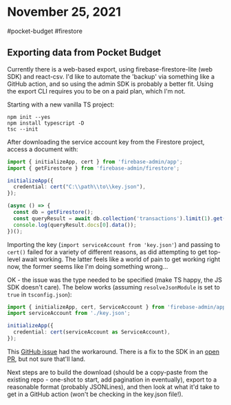# November 25, 2021

#pocket-budget #firestore

## Exporting data from Pocket Budget
Currently there is a web-based export, using firebase-firestore-lite (web SDK) and react-csv.  I'd like to automate the 'backup' via something like a GitHub action, and so using the admin SDK is probably a better fit.  Using the export CLI requires you to be on a paid plan, which I'm not.

Starting with a new vanilla TS project:

```shell
npm init --yes
npm install typescript -D
tsc --init
```

After downloading the service account key from the Firestore project, access a document with:

```typescript
import { initializeApp, cert } from 'firebase-admin/app';
import { getFirestore } from 'firebase-admin/firestore';

initializeApp({
  credential: cert("C:\\path\\to\\key.json"),
});

(async () => {
  const db = getFirestore();
  const queryResult = await db.collection('transactions').limit(1).get();
  console.log(queryResult.docs[0].data());
})();
```

Importing the key (`import serviceAccount from 'key.json'`) and passing to `cert()` failed for a variety of different reasons, as did attempting to get top-level await working.  The latter feels like a world of pain to get working right now, the former seems like I'm doing something wrong...

OK - the issue was the type needed to be specified (make TS happy, the JS SDK doesn't care).  The below works (assuming `resolveJsonModule` is set to `true` in `tsconfig.json`):

```typescript
import { initializeApp, cert, ServiceAccount } from 'firebase-admin/app';
import serviceAccount from './key.json';

initializeApp({
  credential: cert(serviceAccount as ServiceAccount),
});
```

This [GitHub issue](https://github.com/firebase/firebase-admin-node/issues/522) had the workaround.  There is a fix to the SDK in an [open PR](https://github.com/firebase/firebase-admin-node/pull/1110/files), but not sure that'll land.

Next steps are to build the download (should be a copy-paste from the existing repo - one-shot to start, add pagination in eventually), export to a reasonable format (probably JSONLines), and then look at what it'd take to get in a GitHub action (won't be checking in the key.json file!).
